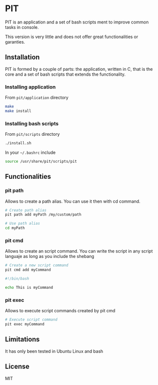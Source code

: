 # PIT

PIT is an application and a set of bash scripts ment to improve common tasks in console.

This version is very little and does not offer great functionalities or garanties.

## Installation

PIT is formed by a couple of parts: the application, written in C, that is the core and a set of bash scripts that extends the functionality.

### Installing application

From `pit/application` directory

```bash
make
make install
```

### Installing bash scripts

From `pit/scripts` directory

```bash
./install.sh
```

In your `~/.bashrc` include
```bash
source /usr/share/pit/scripts/pit
```

## Functionalities

### pit path

Allows to create a path alias. You can use it then with cd command.

```bash
# Create path alias
pit path add myPath /my/custom/path

# Use path alias
cd myPath
```

### pit cmd

Allows to create an script command. You can write the script in any script languaje as long as you include the shebang

```bash
# Create a new script command
pit cmd add myCommand
```

```bash
#!/bin/bash

echo This is myCommand
```

### pit exec

Allows to execute script commands created by pit cmd

```bash
# Execute script command
pit exec myCommand
```

## Limitations

It has only been tested in Ubuntu Linux and bash


## License

MIT